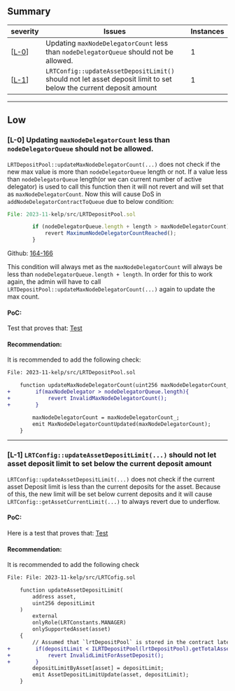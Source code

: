 ## Summary

| severity       | Issues                                                                                                            | Instances |
| -------------- | ----------------------------------------------------------------------------------------------------------------- | --------- |
| [[L-0](#low0)] | Updating `maxNodeDelegatorCount` less than `nodeDelegatorQueue` should not be allowed.                            | 1         |
| [[L-1](#low1)] | `LRTConfig::updateAssetDepositLimit()` should not let asset deposit limit to set below the current deposit amount | 1         |

---

## Low

### [L-0] Updating `maxNodeDelegatorCount` less than `nodeDelegatorQueue` should not be allowed. <a id="low0"></a>

`LRTDepositPool::updateMaxNodeDelegatorCount(...)` does not check if the new max value is more than `nodeDelegatorQueue` length or not. If a value less than `nodeDelegatorQueue` length(or we can current number of active delegator) is used to call this function then it will not revert and will set that as `maxNodeDelegatorCount`. Now this will cause DoS in `addNodeDelegatorContractToQueue` due to below condition:

```Javascript
File: 2023-11-kelp/src/LRTDepositPool.sol

        if (nodeDelegatorQueue.length + length > maxNodeDelegatorCount) {
            revert MaximumNodeDelegatorCountReached();
        }
```

Github: [164-166](https://github.com/code-423n4/2023-11-kelp/blob/f751d7594051c0766c7ecd1e68daeb0661e43ee3/src/LRTDepositPool.sol#L164C1-L166C10)

This condition will always met as the `maxNodeDelegatorCount` will always be less than `nodeDelegatorQueue.length + length`. In order for this to work again, the admin will have to call `LRTDepositPool::updateMaxNodeDelegatorCount(...)` again to update the max count.

#### PoC:

Test that proves that: [Test](https://github.com/Aamirusmani1552/kelp-audit/blob/a5566a18a540eaa34dd1c03e9c9a5c5df62a977e/test/LRTDepositPoolTest.t.sol#L530)

#### Recommendation:

It is recommended to add the following check:

```diff
File: 2023-11-kelp/src/LRTDepositPool.sol

    function updateMaxNodeDelegatorCount(uint256 maxNodeDelegatorCount_) external onlyLRTAdmin {
+        if(maxNodeDelegator > nodeDelegatorQueue.length){
+            revert InvalidMaxNodeDelegatorCount();
+        }

        maxNodeDelegatorCount = maxNodeDelegatorCount_;
        emit MaxNodeDelegatorCountUpdated(maxNodeDelegatorCount);
    }
```

---

### [L-1] `LRTConfig::updateAssetDepositLimit(...)` should not let asset deposit limit to set below the current deposit amount <a id="low1"></a>

`LRTConfig::updateAssetDepositLimit(...)` does not check if the current asset Deposit limit is less than the current deposits for the asset. Because of this, the new limit will be set below current deposits and it will cause `LRTConfig::getAssetCurrentLimit(...)` to always revert due to underflow.

#### PoC:

Here is a test that proves that: [Test](https://github.com/Aamirusmani1552/kelp-audit/blob/a5566a18a540eaa34dd1c03e9c9a5c5df62a977e/test/LRTDepositPoolTest.t.sol#L228C5-L248C2)

#### Recommendation:

It is recommended to add the following check

```diff
File: File: 2023-11-kelp/src/LRTCofig.sol

    function updateAssetDepositLimit(
        address asset,
        uint256 depositLimit
    )
        external
        onlyRole(LRTConstants.MANAGER)
        onlySupportedAsset(asset)
    {
        // Assumed that `lrtDepositPool` is stored in the contract later
+        if(depositLimit < ILRTDepositPool(lrtDepositPool).getTotalAssetDeposits(asset)){
+            revert InvalidLimitForAssetDeposit();
+        }
        depositLimitByAsset[asset] = depositLimit;
        emit AssetDepositLimitUpdate(asset, depositLimit);
    }
```
